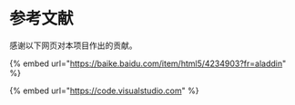 # 参考文献

感谢以下网页对本项目作出的贡献。

{% embed url="https://baike.baidu.com/item/html5/4234903?fr=aladdin" %}

{% embed url="https://code.visualstudio.com" %}



